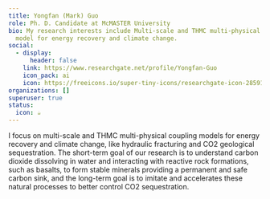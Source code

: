 ```yaml
---
title: Yongfan (Mark) Guo
role: Ph. D. Candidate at McMASTER University
bio: My research interests include Multi-scale and THMC multi-physical coupling
  model for energy recovery and climate change.
social:
  - display:
      header: false
    link: https://www.researchgate.net/profile/Yongfan-Guo
    icon_pack: ai
    icon: https://freeicons.io/super-tiny-icons/researchgate-icon-28591
organizations: []
superuser: true
status:
  icon: ☕️
---
```

I focus on multi-scale and THMC multi-physical coupling models for energy recovery and climate change, like hydraulic fracturing and CO2 geological sequestration. The short-term goal of our research is to understand carbon dioxide dissolving in water and interacting with reactive rock formations, such as basalts, to form stable minerals providing a permanent and safe carbon sink, and the long-term goal is to imitate and accelerates these natural processes to better control CO2 sequestration.